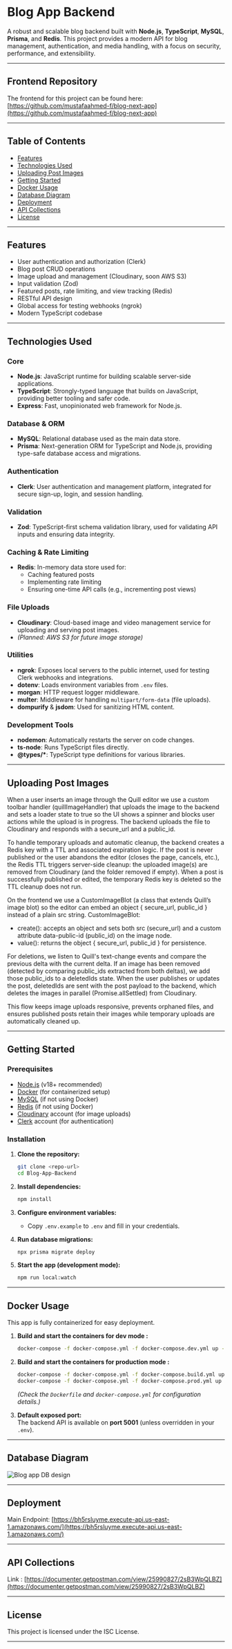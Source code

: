 # Blog App Backend

A robust and scalable blog backend built with **Node.js**, **TypeScript**, **MySQL**, **Prisma**, and **Redis**. This project provides a modern API for blog management, authentication, and media handling, with a focus on security, performance, and extensibility.

---

## Frontend Repository

The frontend for this project can be found here:  
[https://github.com/mustafaahmed-f/blog-next-app](https://github.com/mustafaahmed-f/blog-next-app)

---

## Table of Contents

- [Features](#features)
- [Technologies Used](#technologies-used)
- [Uploading Post Images](#uploading-post-images)
- [Getting Started](#getting-started)
- [Docker Usage](#docker-usage)
- [Database Diagram](#database-diagram)
- [Deployment](#deployment)
- [API Collections](#API-Collections)
- [License](#license)

---

## Features

- User authentication and authorization (Clerk)
- Blog post CRUD operations
- Image upload and management (Cloudinary, soon AWS S3)
- Input validation (Zod)
- Featured posts, rate limiting, and view tracking (Redis)
- RESTful API design
- Global access for testing webhooks (ngrok)
- Modern TypeScript codebase

---

## Technologies Used

### Core

- **Node.js**: JavaScript runtime for building scalable server-side applications.
- **TypeScript**: Strongly-typed language that builds on JavaScript, providing better tooling and safer code.
- **Express**: Fast, unopinionated web framework for Node.js.

### Database & ORM

- **MySQL**: Relational database used as the main data store.
- **Prisma**: Next-generation ORM for TypeScript and Node.js, providing type-safe database access and migrations.

### Authentication

- **Clerk**: User authentication and management platform, integrated for secure sign-up, login, and session handling.

### Validation

- **Zod**: TypeScript-first schema validation library, used for validating API inputs and ensuring data integrity.

### Caching & Rate Limiting

- **Redis**: In-memory data store used for:
  - Caching featured posts
  - Implementing rate limiting
  - Ensuring one-time API calls (e.g., incrementing post views)

### File Uploads

- **Cloudinary**: Cloud-based image and video management service for uploading and serving post images.
- _(Planned: AWS S3 for future image storage)_

### Utilities

- **ngrok**: Exposes local servers to the public internet, used for testing Clerk webhooks and integrations.
- **dotenv**: Loads environment variables from `.env` files.
- **morgan**: HTTP request logger middleware.
- **multer**: Middleware for handling `multipart/form-data` (file uploads).
- **dompurify** & **jsdom**: Used for sanitizing HTML content.

### Development Tools

- **nodemon**: Automatically restarts the server on code changes.
- **ts-node**: Runs TypeScript files directly.
- **@types/\***: TypeScript type definitions for various libraries.

---

## Uploading Post Images

When a user inserts an image through the Quill editor we use a custom toolbar handler (quillImageHandler) that uploads the image to the backend and sets a loader state to true so the UI shows a spinner and blocks user actions while the upload is in progress. The backend uploads the file to Cloudinary and responds with a secure_url and a public_id.

To handle temporary uploads and automatic cleanup, the backend creates a Redis key with a TTL and associated expiration logic. If the post is never published or the user abandons the editor (closes the page, cancels, etc.), the Redis TTL triggers server-side cleanup: the uploaded image(s) are removed from Cloudinary (and the folder removed if empty). When a post is successfully published or edited, the temporary Redis key is deleted so the TTL cleanup does not run.

On the frontend we use a CustomImageBlot (a class that extends Quill’s image blot) so the editor can embed an object { secure_url, public_id } instead of a plain src string. CustomImageBlot:

- create(): accepts an object and sets both src (secure_url) and a custom attribute data-public-id (public_id) on the image node.
- value(): returns the object { secure_url, public_id } for persistence.

For deletions, we listen to Quill's text-change events and compare the previous delta with the current delta. If an image has been removed (detected by comparing public_ids extracted from both deltas), we add those public_ids to a deletedIds state. When the user publishes or updates the post, deletedIds are sent with the post payload to the backend, which deletes the images in parallel (Promise.allSettled) from Cloudinary.

This flow keeps image uploads responsive, prevents orphaned files, and ensures published posts retain their images while temporary uploads are automatically cleaned up.

---

## Getting Started

### Prerequisites

- [Node.js](https://nodejs.org/) (v18+ recommended)
- [Docker](https://www.docker.com/) (for containerized setup)
- [MySQL](https://www.mysql.com/) (if not using Docker)
- [Redis](https://redis.io/) (if not using Docker)
- [Cloudinary](https://cloudinary.com/) account (for image uploads)
- [Clerk](https://clerk.com/) account (for authentication)

### Installation

1. **Clone the repository:**

   ```bash
   git clone <repo-url>
   cd Blog-App-Backend
   ```

2. **Install dependencies:**

   ```bash
   npm install
   ```

3. **Configure environment variables:**

   - Copy `.env.example` to `.env` and fill in your credentials.

4. **Run database migrations:**

   ```bash
   npx prisma migrate deploy
   ```

5. **Start the app (development mode):**
   ```bash
   npm run local:watch
   ```

---

## Docker Usage

This app is fully containerized for easy deployment.

1. **Build and start the containers for dev mode :**

   ```bash
   docker-compose -f docker-compose.yml -f docker-compose.dev.yml up -d --build
   ```

2. **Build and start the containers for production mode :**

   ```bash
   docker-compose -f docker-compose.yml -f docker-compose.build.yml up -d --build
   docker-compose -f docker-compose.yml -f docker-compose.prod.yml up -d --build
   ```

   _(Check the `Dockerfile` and `docker-compose.yml` for configuration details.)_

3. **Default exposed port:**  
   The backend API is available on **port 5001** (unless overridden in your `.env`).

---

## Database Diagram

<img
        src="https://res.cloudinary.com/dvvmu40wx/image/upload/v1760553147/Public%20images/Blog_app_DB_schema_fds3fm.png"
        alt="Blog app DB design"
/>

---

## Deployment

Main Endpoint: [https://bh5rsluyme.execute-api.us-east-1.amazonaws.com/](https://bh5rsluyme.execute-api.us-east-1.amazonaws.com/)

---

## API Collections

Link : [https://documenter.getpostman.com/view/25990827/2sB3WpQLBZ](https://documenter.getpostman.com/view/25990827/2sB3WpQLBZ)

---

## License

This project is licensed under the ISC License.

---
